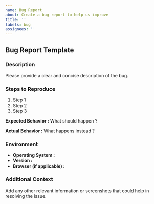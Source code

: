 ```yaml
---
name: Bug Report
about: Create a bug report to help us improve
title: ''
labels: bug
assignees: ''
---
```


## Bug Report Template

### Description

Please provide a clear and concise description of the bug.

### Steps to Reproduce

1. Step 1
2. Step 2
3. Step 3

**Expected Behavior :**
What should happen ?

**Actual Behavior :**
What happens instead ?

### Environment

- **Operating System :** 
- **Version :** 
- **Browser (if applicable) :** 

### Additional Context

Add any other relevant information or screenshots that could help in resolving the issue.